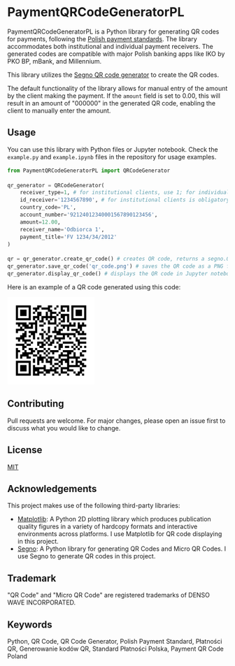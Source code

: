 # PaymentQRCodeGeneratorPL

PaymentQRCodeGeneratorPL is a Python library for generating QR codes for payments, following the [Polish payment standards](https://zbp.pl/getmedia/1d7fef90-d193-4a2d-a1c3-ffdf1b0e0649/2013-12-03_-_Rekomendacja_-_Standard_2D). The library accommodates both institutional and individual payment receivers. The generated codes are compatible with major Polish banking apps like IKO by PKO BP, mBank, and Millennium.

This library utilizes the [Segno QR code generator](https://segno.readthedocs.io/en/stable/) to create the QR codes.

The default functionality of the library allows for manual entry of the amount by the client making the payment. If the `amount` field is set to 0.00, this will result in an amount of "000000" in the generated QR code, enabling the client to manually enter the amount.

## Usage

You can use this library with Python files or Jupyter notebook. Check the `example.py` and `example.ipynb` files in the repository for usage examples.

```python
from PaymentQRCodeGeneratorPL import QRCodeGenerator

qr_generator = QRCodeGenerator(
    receiver_type=1, # for institutional clients, use 1; for individual clients, use 2
    id_receiver='1234567890', # for institutional clients is obligatory (must be a NIP), for individual clients voluntary 
    country_code='PL', 
    account_number='92124012340001567890123456', 
    amount=12.00, 
    receiver_name='Odbiorca 1', 
    payment_title='FV 1234/34/2012'
)

qr = qr_generator.create_qr_code() # creates QR code, returns a segno.QRCode object
qr_generator.save_qr_code('qr_code.png') # saves the QR code as a PNG file
qr_generator.display_qr_code() # displays the QR code in Jupyter notebook
```

Here is an example of a QR code generated using this code:

<div align="left">
  <img src="./assets/qr_code_institutional.png" alt="Example QR Code" width="200"/>
</div>

## Contributing
Pull requests are welcome. For major changes, please open an issue first to discuss what you would like to change.

## License
[MIT](https://choosealicense.com/licenses/mit/)

## Acknowledgements

This project makes use of the following third-party libraries:

- [Matplotlib](https://matplotlib.org/): A Python 2D plotting library which produces publication quality figures in a variety of hardcopy formats and interactive environments across platforms. I use Matplotlib for QR code displaying in this project.
- [Segno](https://segno.readthedocs.io/): A Python library for generating QR Codes and Micro QR Codes. I use Segno to generate QR codes in this project.

## Trademark
"QR Code" and "Micro QR Code" are registered trademarks of DENSO WAVE INCORPORATED.

## Keywords
Python, QR Code, QR Code Generator, Polish Payment Standard, Płatności QR, Generowanie kodów QR, Standard Płatności Polska, Payment QR Code Poland
